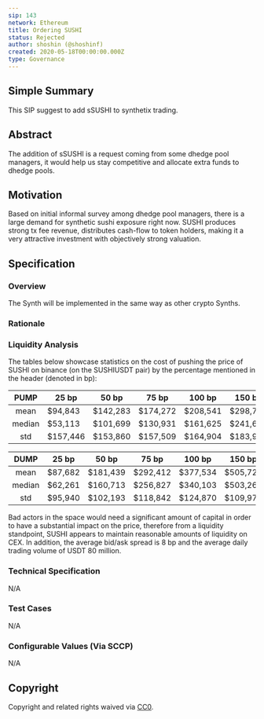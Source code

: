 ```yaml
---
sip: 143
network: Ethereum
title: Ordering SUSHI
status: Rejected
author: shoshin (@shoshinf)
created: 2020-05-18T00:00:00.000Z
type: Governance
---
```


## Simple Summary
<!--"If you can't explain it simply, you don't understand it well enough." Simply describe the outcome the proposed changes intends to achieve. This should be non-technical and accessible to a casual community member.-->

This SIP suggest to add sSUSHI to synthetix trading.


## Abstract
<!--A short (~200 word) description of the proposed change, the abstract should clearly describe the proposed change. This is what *will* be done if the SIP is implemented, not *why* it should be done or *how* it will be done. If the SIP proposes deploying a new contract, write, "we propose to deploy a new contract that will do x".-->

The addition of sSUSHI is a request coming from some dhedge pool managers, it would help us stay competitive and allocate extra funds to dhedge pools.

## Motivation
<!--This is the problem statement. This is the *why* of the SIP. It should clearly explain *why* the current state of the protocol is inadequate.  It is critical that you explain *why* the change is needed, if the SIP proposes changing how something is calculated, you must address *why* the current calculation is innaccurate or wrong. This is not the place to describe how the SIP will address the issue!-->

Based on initial informal survey among dhedge pool managers, there is a large demand for synthetic sushi exposure right now. SUSHI produces strong tx fee revenue, distributes cash-flow to token holders, making it a very attractive investment with objectively strong valuation. 


## Specification
<!--The specification should describe the syntax and semantics of any new feature, there are five sections
1. Overview
2. Rationale
3. Technical Specification
4. Test Cases
5. Configurable Values
-->

### Overview
<!--This is a high level overview of *how* the SIP will solve the problem. The overview should clearly describe how the new feature will be implemented.-->

The Synth will be implemented in the same way as other crypto Synths.

### Rationale
<!--This is where you explain the reasoning behind how you propose to solve the problem. Why did you propose to implement the change in this way, what were the considerations and trade-offs. The rationale fleshes out what motivated the design and why particular design decisions were made. It should describe alternate designs that were considered and related work. The rationale may also provide evidence of consensus within the community, and should discuss important objections or concerns raised during discussion.-->

### Liquidity Analysis

The tables below showcase statistics on the cost of pushing the price of SUSHI on binance (on the SUSHIUSDT pair) by the percentage mentioned in the header (denoted in bp):

|  PUMP  | 25 bp    | 50 bp    | 75 bp    | 100 bp   | 150 bp   | 200 bp   | 400 bp   | 600 bp   | 800 bp   | 1000 bp    |
|:------:|----------|----------|----------|----------|----------|----------|----------|----------|----------|------------|
|  mean  | $94,843  | $142,283 | $174,272 | $208,541 | $298,783 | $354,616 | $490,932 | $666,195 | $909,380 | $1,165,911 |
| median | $53,113  | $101,699 | $130,931 | $161,625 | $241,659 | $302,828 | $432,423 | $634,710 | $876,232 | $1,167,407 |
|   std  | $157,446 | $153,860 | $157,509 | $164,904 | $183,956 | $187,374 | $190,453 | $220,173 | $204,618 | $246,736   |


|  DUMP  |  25 bp  |   50 bp  |   75 bp  |  100 bp  |  150 bp  |  200 bp  |  400 bp  |   600 bp   |   800 bp   |   1000 bp  |
|:------:|:-------:|:--------:|:--------:|:--------:|:--------:|:--------:|:--------:|:----------:|:----------:|:----------:|
|  mean  | $87,682 | $181,439 | $292,412 | $377,534 | $505,723 | $592,309 | $760,832 | $1,063,896 | $1,276,375 | $1,502,712 |
| median | $62,261 | $160,713 | $256,827 | $340,103 | $503,269 | $581,310 | $832,143 | $1,033,931 | $1,202,532 | $1,407,977 |
|   std  | $95,940 | $102,193 | $118,842 | $124,870 | $109,975 | $128,473 | $158,220 |  $205,092  |  $302,908  |  $335,078  |

 Bad actors in the space would need a significant amount of capital in order to have a substantial impact on the price, therefore from a liquidity standpoint, SUSHI appears to maintain reasonable amounts of liquidity on CEX. In addition, the average bid/ask spread is 8 bp and the average daily trading volume of USDT 80 million. 


### Technical Specification
<!--The technical specification should outline the public API of the changes proposed. That is, changes to any of the interfaces Synthetix currently exposes or the creations of new ones.-->
N/A

### Test Cases
<!--Test cases for an implementation are mandatory for SIPs but can be included with the implementation..-->
N/A

### Configurable Values (Via SCCP)
<!--Please list all values configurable via SCCP under this implementation.-->
N/A

## Copyright
Copyright and related rights waived via [CC0](https://creativecommons.org/publicdomain/zero/1.0/).


